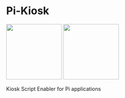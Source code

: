 # Pi-Kiosk
 <img src="https://user-images.githubusercontent.com/60224159/158912639-415d3113-6b4a-40d3-bbe0-e9607cb0e3b2.png" width="150" height="150">  <img src="https://user-images.githubusercontent.com/60224159/158912545-344401af-5e80-437a-90dd-c8084620a31c.png" width="150" height="150"> 

Kiosk Script Enabler for Pi applications
